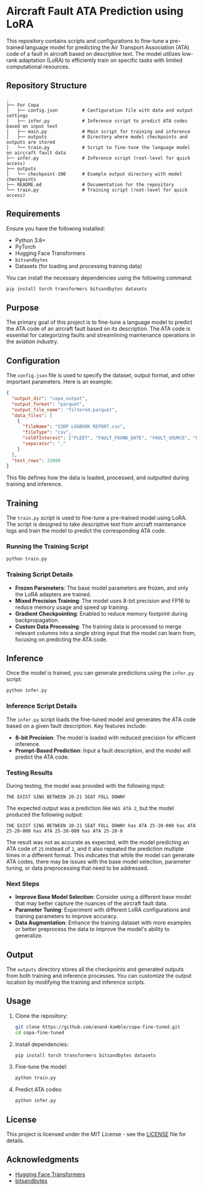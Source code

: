 # Aircraft Fault ATA Prediction using LoRA

This repository contains scripts and configurations to fine-tune a pre-trained language model for predicting the Air Transport Association (ATA) code of a fault in aircraft based on descriptive text. The model utilizes low-rank adaptation (LoRA) to efficiently train on specific tasks with limited computational resources.

## Repository Structure

```
.
├── For Copa
│   ├── config.json         # Configuration file with data and output settings
│   ├── infer.py            # Inference script to predict ATA codes based on input text
│   ├── main.py             # Main script for training and inference
│   ├── outputs             # Directory where model checkpoints and outputs are stored
│   └── train.py            # Script to fine-tune the language model on aircraft fault data
├── infer.py                # Inference script (root-level for quick access)
├── outputs
│   └── checkpoint-100      # Example output directory with model checkpoints
├── README.md               # Documentation for the repository
└── train.py                # Training script (root-level for quick access)
```

## Requirements

Ensure you have the following installed:

- Python 3.8+
- PyTorch
- Hugging Face Transformers
- `bitsandbytes`
- Datasets (for loading and processing training data)

You can install the necessary dependencies using the following command:

```bash
pip install torch transformers bitsandbytes datasets
```

## Purpose

The primary goal of this project is to fine-tune a language model to predict the ATA code of an aircraft fault based on its description. The ATA code is essential for categorizing faults and streamlining maintenance operations in the aviation industry.

## Configuration

The `config.json` file is used to specify the dataset, output format, and other important parameters. Here is an example:

```json
{
  "output_dir": "copa_output",
  "output_format": "parquet",
  "output_file_name": "filtered.parquet",
  "data_files": [
    {
      "fileName": "ISDP LOGBOOK REPORT.csv",
      "fileType": "csv",
      "colOfInterest": ["FLEET", "FAULT_FOUND_DATE", "FAULT_SOURCE", "FAULT_NAME", "FAULT_SDESC", "CORRECTIVE_ACTION", "MAINT_DELAY_TIME_QT", "ATA", "FAULT_SEVERITY"],
      "separator": ","
    }
  ],
  "test_rows": 33000
}
```

This file defines how the data is loaded, processed, and outputted during training and inference.

## Training

The `train.py` script is used to fine-tune a pre-trained model using LoRA. The script is designed to take descriptive text from aircraft maintenance logs and train the model to predict the corresponding ATA code.

### Running the Training Script

```bash
python train.py
```

### Training Script Details

- **Frozen Parameters**: The base model parameters are frozen, and only the LoRA adapters are trained.
- **Mixed Precision Training**: The model uses 8-bit precision and FP16 to reduce memory usage and speed up training.
- **Gradient Checkpointing**: Enabled to reduce memory footprint during backpropagation.
- **Custom Data Processing**: The training data is processed to merge relevant columns into a single string input that the model can learn from, focusing on predicting the ATA code.

## Inference

Once the model is trained, you can generate predictions using the `infer.py` script:

```bash
python infer.py
```

### Inference Script Details

The `infer.py` script loads the fine-tuned model and generates the ATA code based on a given fault description. Key features include:

- **8-bit Precision**: The model is loaded with reduced precision for efficient inference.
- **Prompt-Based Prediction**: Input a fault description, and the model will predict the ATA code.

### Testing Results

During testing, the model was provided with the following input:

```text
THE EXIST SING BETWEEN 20-21 SEAT FOLL DOWNY
```

The expected output was a prediction like `HAS ATA 2`, but the model produced the following output:

```text
THE EXIST SING BETWEEN 20-21 SEAT FOLL DOWNY has ATA 25-20-000 has ATA 25-20-000 has ATA 25-20-000 has ATA 25-20-0
```

The result was not as accurate as expected, with the model predicting an ATA code of `25` instead of `2`, and it also repeated the prediction multiple times in a different format. This indicates that while the model can generate ATA codes, there may be issues with the base model selection, parameter tuning, or data preprocessing that need to be addressed.

### Next Steps

- **Improve Base Model Selection**: Consider using a different base model that may better capture the nuances of the aircraft fault data.
- **Parameter Tuning**: Experiment with different LoRA configurations and training parameters to improve accuracy.
- **Data Augmentation**: Enhance the training dataset with more examples or better preprocess the data to improve the model's ability to generalize.

## Output

The `outputs` directory stores all the checkpoints and generated outputs from both training and inference processes. You can customize the output location by modifying the training and inference scripts.

## Usage

1. Clone the repository:

   ```bash
   git clone https://github.com/anand-kamble/copa-fine-tuned.git
   cd copa-fine-tuned
   ```

2. Install dependencies:

   ```bash
   pip install torch transformers bitsandbytes datasets
   ```

3. Fine-tune the model:

   ```bash
   python train.py
   ```

4. Predict ATA codes:

   ```bash
   python infer.py
   ```

## License

This project is licensed under the MIT License - see the [LICENSE](LICENSE) file for details.

## Acknowledgments

- [Hugging Face Transformers](https://github.com/huggingface/transformers)
- [bitsandbytes](https://github.com/facebookresearch/bitsandbytes)

